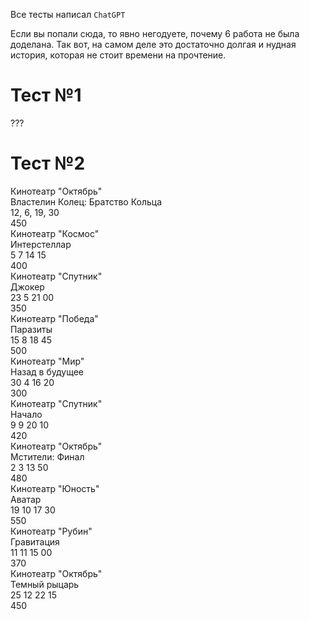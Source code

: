 Все тесты написал `ChatGPT`

Если вы попали сюда, то явно негодуете, почему 6 работа не была доделана. Так вот, на самом деле это достаточно долгая и нудная история, которая не стоит времени на прочтение. 


# Тест №1

???

# Тест №2

Кинотеатр "Октябрь" <br>
Властелин Колец: Братство Кольца <br>
12, 6, 19, 30 <br>
450 <br>
Кинотеатр "Космос" <br>
Интерстеллар <br>
5 7 14 15 <br>
400 <br>
Кинотеатр "Спутник" <br>
Джокер <br>
23 5 21 00 <br>
350 <br>
Кинотеатр "Победа" <br>
Паразиты <br>
15 8 18 45 <br>
500 <br>
Кинотеатр "Мир" <br>
Назад в будущее <br>
30 4 16 20 <br>
300 <br>
Кинотеатр "Спутник" <br>
Начало <br>
9 9 20 10 <br>
420 <br>
Кинотеатр "Октябрь" <br>
Мстители: Финал <br>
2 3 13 50 <br>
480 <br>
Кинотеатр "Юность" <br>
Аватар <br>
19 10 17 30 <br>
550 <br>
Кинотеатр "Рубин" <br>
Гравитация <br>
11 11 15 00 <br>
370 <br>
Кинотеатр "Октябрь" <br>
Темный рыцарь <br>
25 12 22 15 <br>
450 <br>
